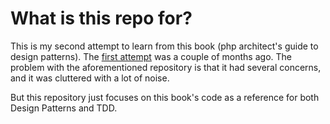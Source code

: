 # What is this repo for?
This is my second attempt to learn from this book (php architect's guide to design patterns). The [first attempt](https://github.com/Mohammed-Lashein/scandiweb-BE-prototype) was a couple of months ago. The problem with the aforementioned repository is that it had several concerns, and it was cluttered with a lot of noise.

But this repository just focuses on this book's code as a reference for both Design Patterns and TDD.